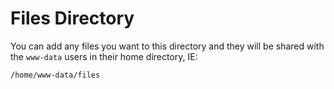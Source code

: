 # Files Directory

You can add any files you want to this directory and they will be shared
with the `www-data` users in their home directory, IE:

    /home/www-data/files